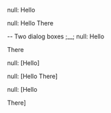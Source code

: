null:
Hello

null:
Hello
There

-- Two dialog boxes ;__;
null:
Hello

There

null:
[Hello]

null:
[Hello
There]

null:
[Hello

There]
